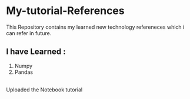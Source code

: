 # My-tutorial-References
This Repository contains my learned new technology refereneces which i can refer in future.
<br />
## I have Learned :
1. Numpy
2. Pandas
<br />
Uploaded the Notebook tutorial
<br 
